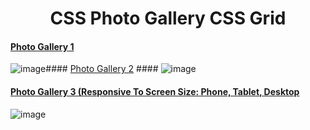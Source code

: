 # <div align="center"> CSS Photo Gallery CSS Grid</div>
#### [Photo Gallery 1](https://github.com/HmSalah/photo-gallery/tree/main/photo%20gallery%201)  ####
![image](https://user-images.githubusercontent.com/74623220/112024556-522fec80-8b02-11eb-968b-771d0601ef9f.png)#### [Photo Gallery 2](https://github.com/HmSalah/photo-gallery/tree/main/photo%20gallery%202)  ####
![image](https://user-images.githubusercontent.com/74623220/112349712-f480d900-8c96-11eb-9338-a464ee22815d.png)

#### [Photo Gallery 3 (Responsive To Screen Size: Phone, Tablet, Desktop](https://github.com/HmSalah/photo-gallery/tree/main/photo%20gallery%203)  ####
![image](https://user-images.githubusercontent.com/74623220/112348813-2e051480-8c96-11eb-969a-b94cee4c0455.png)








